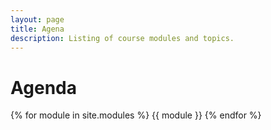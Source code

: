 ```yaml
---
layout: page
title: Agena
description: Listing of course modules and topics.
---
```


# Agenda

{% for module in site.modules %}
{{ module }}
{% endfor %}
